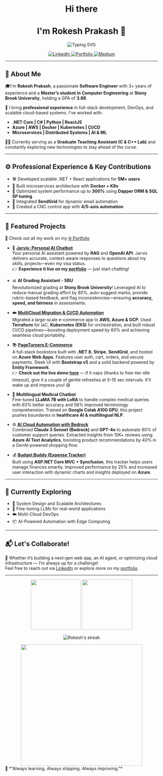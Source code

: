 <h1 align="center">Hi there</h1>
<h1 align="center"> I'm Rokesh Prakash 👋 </h1>

<p align="center">
  <img src="https://readme-typing-svg.demolab.com?font=Fira+Code&size=24&duration=3000&pause=1000&color=00FFB3&center=true&vCenter=true&width=700&lines=Software+Engineer;Cloud+%7C+AI+%7C+Full+Stack+Developer;Building+Scalable+Solutions+%F0%9F%9A%80;Let's+Connect" alt="Typing SVG" />
</p>

<p align="center">
  <a href="https://linkedin.com/in/rokeshprakash">
    <img alt="LinkedIn" src="https://img.shields.io/badge/LinkedIn-blue?logo=linkedin&style=for-the-badge">
  </a>
  <a href="https://rokesh28.github.io/">
    <img alt="Portfolio" src="https://img.shields.io/badge/Portfolio-00ff99?logo=internetexplorer&style=for-the-badge">
  </a>
  <a href="https://medium.com/@rokesh2897">
    <img alt="Medium" src="https://img.shields.io/badge/Medium-white?logo=medium&logoColor=000000&style=for-the-badge">
  </a>
</p>



---

## 🚀 About Me

🎓I'm **Rokesh Prakash**, a passionate **Software Engineer** with 3+ years of experience and a **Master’s student in Computer Engineering** at **Stony Brook University**, holding a GPA of **3.88**.

💼 I bring **professional experience** in full-stack development, DevOps, and scalable cloud-based systems. I've worked with:
- **.NET Core | C# | Python | ReactJS**
- **Azure | AWS | Docker | Kubernetes | CI/CD**
- **Microservices | Distributed Systems | AI & ML**

🧑‍🏫 Currently serving as a **Graduate Teaching Assistant (C & C++ Lab)** and constantly exploring new technologies to stay ahead of the curve.

---

## ⚙️ Professional Experience & Key Contributions

- 🛠️ Developed scalable .NET + React applications for **5M+ users**
- 🧩 Built microservices architecture with **Docker + K8s**
- 🚀 Optimized system performance up to **300%** using **Dapper ORM & SQL SP tuning**
- 📧 Integrated **SendGrid** for dynamic email automation
- 🎯 Created a CNC control app with **4/5-axis automation**

---

## 📌 Featured Projects

🔗 Check out all my work on my [🌐 Portfolio](https://rokesh28.github.io/)

- 🤖 [**Jarvis: Personal AI Chatbot**](https://github.com/Rokesh28/Jarvis-Personal-AI-Assistant/tree/main)  
  Your personal AI assistant powered by **RAG** and **OpenAI API**. Jarvis delivers accurate, context-aware responses to questions about my skills, projects—even my visa status.  
  👉 **Experience it live on my [portfolio](https://rokesh28.github.io/)** — just start chatting!


- 📊 **AI Grading Assistant - SBU**  
  Revolutionized grading at **Stony Brook University**! Leveraged AI to reduce manual grading effort by 80%, auto-suggest marks, provide rubric-based feedback, and flag inconsistencies—ensuring **accuracy, speed, and fairness** in assessments.
  
- ☁️ [**MultiCloud Migration & CI/CD Automation**](https://github.com/Rokesh28/cloudmart)  
  Migrated a large-scale e-commerce app to **AWS, Azure & GCP**. Used **Terraform** for IaC, **Kubernetes (EKS)** for orchestration, and built robust CI/CD pipelines—boosting deployment speed by 60% and achieving seamless cloud portability.
  
- 📚 [**PageTurners E-Commerce**](https://github.com/Rokesh28/PageTurners)  
  A full-stack bookstore built with **.NET 8**, **Stripe**, **SendGrid**, and hosted on **Azure Web Apps**. Features user auth, cart, orders, and secure payments. Sleek UI with **Bootstrap v5** and a solid backend powered by **Entity Framework**.  
  👉 **Check out the live demo [here](https://pageturners.azurewebsites.net/)** — if it naps (thanks to free-tier idle timeout), give it a couple of gentle refreshes at 5–10 sec intervals. It'll wake up and impress you! 😄

  
- 💬 **Multilingual Medical Chatbot**  
  Fine-tuned **LLaMA 7B with LoRA** to handle complex medical queries with 63% better accuracy and 58% improved terminology comprehension. Trained on **Google Colab A100 GPU**, this project pushes boundaries in **healthcare AI & multilingual NLP**.

- ⚙️ [**AI Cloud Automation with Bedrock**](https://github.com/Rokesh28/cloudmart)  
  Combined **Claude 3 Sonnet (Bedrock)** and **GPT-4o** to automate 80% of customer support queries. Extracted insights from 10K+ reviews using **Azure AI Text Analytics**, boosting product recommendations by 40% in a GenAI-powered shopping flow.

- 💰 [**Budget Buddy (Expense Tracker)**](https://github.com/Rokesh28/Budget_Buddy)  
  Built using **ASP.NET Core MVC + Syncfusion**, this tracker helps users manage finances smartly. Improved performance by 25% and increased user interaction with dynamic charts and insights deployed on **Azure**.


---

## 🧠 Currently Exploring

- 🧩 System Design and Scalable Architectures
- 🤖 Fine-tuning LLMs for real-world applications
- ☁️ Multi-Cloud DevOps
- 📦 AI-Powered Automation with Edge Computing

---

## 📬 Let's Collaborate!

💬 Whether it’s building a next-gen web app, an AI agent, or optimizing cloud infrastructure — I’m always up for a challenge!  
Feel free to reach out via [LinkedIn](https://linkedin.com/in/rokeshprakash) or explore more on my [portfolio](https://rokesh28.github.io/).  

---

<p align="center">
  <img src="https://github-readme-stats.vercel.app/api?username=Rokesh28&show_icons=true&theme=react&count_private=true" height="165" />
  <img src="https://github-readme-stats.vercel.app/api/top-langs/?username=Rokesh28&layout=compact&theme=react" height="165" />
</p>
<p align="center">
  <img src="https://github-readme-streak-stats.herokuapp.com/?user=Rokesh28&theme=radical" alt="Rokesh's streak" />
</p>

<div align="center">
  <img src="https://media.giphy.com/media/3oKIPtjElfqwMOTbH2/giphy.gif" width="400" />
</div>
🌱 *“Always learning. Always shipping. Always improving.”*


